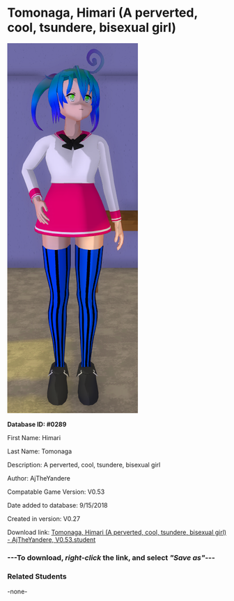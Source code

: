 # Tomonaga, Himari (A perverted, cool, tsundere, bisexual girl)

<img src="../../Files/Images/Tomonaga, Himari (A perverted, cool, tsundere, bisexual girl).png" title="Tomonaga, Himari (A perverted, cool, tsundere, bisexual girl) - AjTheYandere, V0.53">

**Database ID: #0289**

First Name: Himari

Last Name: Tomonaga

Description: A perverted, cool, tsundere, bisexual girl

Author: AjTheYandere

Compatable Game Version: V0.53

Date added to database: 9/15/2018

Created in version: V0.27

Download link: <a href="https://raw.githubusercontent.com/Arbiter1223/Daigaku-Gurashi-Custom-Students/master/Files/Student%20Files/Tomonaga%2C%20Himari%20(A%20perverted%2C%20cool%2C%20tsundere%2C%20bisexual%20girl)%20-%20AjTheYandere%2C%20V0.53.student">Tomonaga, Himari (A perverted, cool, tsundere, bisexual girl) - AjTheYandere, V0.53.student</a>

### ---**To download, _right-click_ the link, and select _"Save as"_**---

### Related Students

-none-
